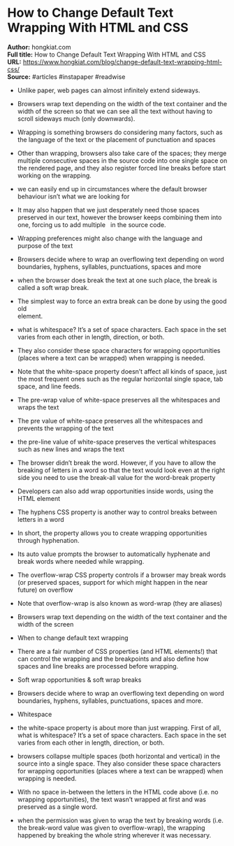 # How to Change Default Text Wrapping With HTML and CSS

**Author:** hongkiat.com  
**Full title:** How to Change Default Text Wrapping With HTML and CSS  
**URL:** https://www.hongkiat.com/blog/change-default-text-wrapping-html-css/  
**Source:** #articles #instapaper #readwise

- Unlike paper, web pages can almost infinitely extend sideways. 
   
- Browsers wrap text depending on the width of the text container and the width of the screen so that we can see all the text without having to scroll sideways much (only downwards). 
   
- Wrapping is something browsers do considering many factors, such as the language of the text or the placement of punctuation and spaces 
   
- Other than wrapping, browsers also take care of the spaces; they merge multiple consecutive spaces in the source code into one single space on the rendered page, and they also register forced line breaks before start working on the wrapping. 
   
- we can easily end up in circumstances where the default browser behaviour isn’t what we are looking for 
   
- It may also happen that we just desperately need those spaces preserved in our text, however the browser keeps combining them into one, forcing us to add multiple &nbsp; in the source code. 
   
- Wrapping preferences might also change with the language and purpose of the text 
   
- Browsers decide where to wrap an overflowing text depending on word boundaries, hyphens, syllables, punctuations, spaces and more 
   
- when the browser does break the text at one such place, the break is called a soft wrap break. 
   
- The simplest way to force an extra break can be done by using the good old <br> element. 
   
- what is whitespace? It’s a set of space characters. Each space in the set varies from each other in length, direction, or both. 
   
- They also consider these space characters for wrapping opportunities (places where a text can be wrapped) when wrapping is needed. 
   
- Note that the white-space property doesn’t affect all kinds of space, just the most frequent ones such as the regular horizontal single space, tab space, and line feeds. 
   
- The pre-wrap value of white-space preserves all the whitespaces and wraps the text 
   
- The pre value of white-space preserves all the whitespaces and prevents the wrapping of the text 
   
- the pre-line value of white-space preserves the vertical whitespaces such as new lines and wraps the text 
   
- The browser didn’t break the word.
  However, if you have to allow the breaking of letters in a word so that the text would look even at the right side you need to use the break-all value for the word-break property 
   
- Developers can also add wrap opportunities inside words, using the <wbr> HTML element 
   
- The hyphens CSS property is another way to control breaks between letters in a word 
   
- In short, the property allows you to create wrapping opportunities through hyphenation. 
   
- Its auto value prompts the browser to automatically hyphenate and break words where needed while wrapping. 
   
- The overflow-wrap CSS property controls if a browser may break words (or preserved spaces, support for which might happen in the near future) on overflow 
   
- Note that overflow-wrap is also known as word-wrap (they are aliases) 
   
- Browsers wrap text depending on the width of the text container and the width of the screen 
   
- When to change default text wrapping 
   
- There are a fair number of CSS properties (and HTML elements!) that can control the wrapping and the breakpoints and also define how spaces and line breaks are processed before wrapping. 
   
- Soft wrap opportunities & soft wrap breaks 
   
- Browsers decide where to wrap an overflowing text depending on word boundaries, hyphens, syllables, punctuations, spaces and more. 
   
- Whitespace 
   
- the white-space property is about more than just wrapping. First of all, what is whitespace? It’s a set of space characters. Each space in the set varies from each other in length, direction, or both. 
   
- browsers collapse multiple spaces (both horizontal and vertical) in the source into a single space. They also consider these space characters for wrapping opportunities (places where a text can be wrapped) when wrapping is needed. 
   
- With no space in-between the letters in the HTML code above (i.e. no wrapping opportunities), the text wasn’t wrapped at first and was preserved as a single word. 
   
- when the permission was given to wrap the text by breaking words (i.e. the break-word value was given to overflow-wrap), the wrapping happened by breaking the whole string wherever it was necessary. 
   

